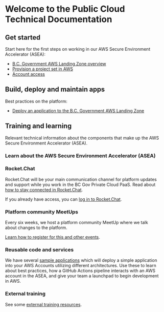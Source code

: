 # Welcome to the Public Cloud Technical Documentation

## Get started

Start here for the first steps on working in our AWS Secure Environment Accelerator (ASEA):

* [B.C. Government AWS Landing Zone overview](bc-govs-aws-landing-zone-overview.md)
* [Provision a project set in AWS](provision-a-project-set.md)
* [Account access](provision-a-project-set.md#account-access)

## Build, deploy and maintain apps

Best practices on the platform:

* [Deploy an application to the  B.C. Government AWS Landing Zone](deploy-an-app-to-bc-govs-aws-landing-zone.md)

<!--
Make sure to keep the page titles with the exact name of pages throughout the documentation

E.g "Deploy an application to the  B.C. Government AWS Landing Zone" cannot be called Build and deploy an application" as well.  This helps avoid any confusion to the user and our naming  through our public tech docs

* Maintain an application (coming soon) 
* Retire an application (coming soon) 
-->

## Training and learning

Relevant technical information about the components that make up the AWS Secure Environment Accelerator (ASEA).

### Learn about the AWS Secure Environment Accelerator (ASEA)

<!-- * [Technical architecture](technical-architecture.md) -->
<!-- * [Networking](networking.md) -->

### Rocket.Chat

Rocket.Chat will be your main communication channel for platform updates and support while you work in the BC Gov Private Cloud PaaS. Read about [how to stay connected in Rocket.Chat](https://digital.gov.bc.ca/cloud/services/public/get-support/#contact).

If you already have access, you can
[log in to Rocket.Chat](https://chat.developer.gov.bc.ca).

### Platform community MeetUps

Every six weeks, we host a platform community MeetUp where we talk about changes to the platform.

[Learn how to register for this and other events](https://digital.gov.bc.ca/cloud/services/public/get-support/#contact).

### Reusable code and services

We have several [sample applications](deploy-an-app-to-bc-govs-aws-landing-zone.md#sample-applications) which will deploy a simple application into your AWS Accounts utilizing different architectures. Use these to learn about best practices, how a GitHub Actions pipeline interacts with an AWS account in the ASEA, and give your team a launchpad to begin development in AWS.

### External training

See some [external training resources](https://digital.gov.bc.ca/cloud/services/public/get-support/#training).

<!-- ## Get support on the platform
* [Troubleshooting and support](troubleshooting-and-support.md) -->